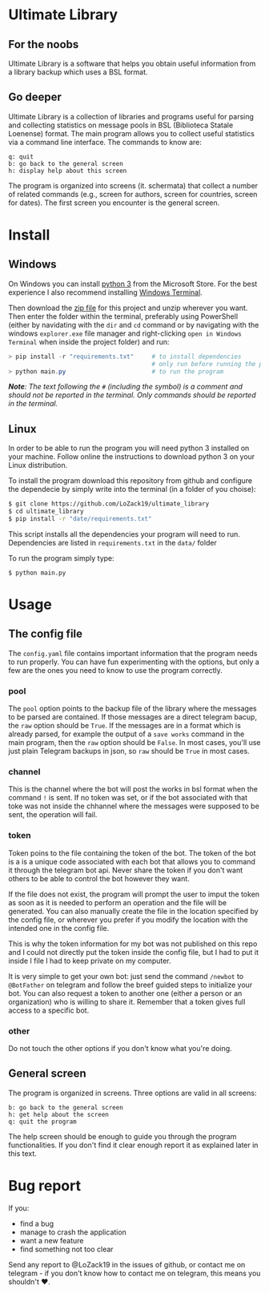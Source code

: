 # Ultimate Library

## For the noobs

Ultimate Library is a software that helps you obtain useful information from a library backup which uses a BSL format.

## Go deeper

Ultimate Library is a collection of libraries and programs useful for parsing and collecting statistics on message pools in BSL (Biblioteca Statale Loenense) format. The main program allows you to collect useful statistics via a command line interface. The commands to know are:
```
q: quit
b: go back to the general screen
h: display help about this screen
```

The program is organized into screens (it. schermata) that collect a number of related commands (e.g., screen for authors, screen for countries, screen for dates). The first screen you encounter is the general screen.

# Install

## Windows

On Windows you can install [python 3](https://www.microsoft.com/en-us/p/python-39/9p7qfqmjrfp7) from the Microsoft Store. For the best experience I also recommend installing [Windows Terminal](https://www.microsoft.com/en-us/p/windows-terminal/9n0dx20hk701?rtc=1&activetab=pivot:overviewtab).

Then download the [zip file](https://github.com/LoZack19/ultimate_library/archive/refs/heads/master.zip) for this project and unzip wherever you want. Then enter the folder within the terminal, preferably using PowerShell (either by navidating with the `dir` and `cd` command or by navigating with the windows `explorer.exe` file manager and right-clicking `open in Windows Terminal` when inside the project folder) and run:

```PowerShell
> pip install -r "requirements.txt"     # to install dependencies
                                        # only run before running the program for the firs time
> python main.py                        # to run the program
```

_**Note**: The text following the `#` (including the symbol) is a comment and should not be reported in the terminal.
Only commands should be reported in the terminal._

## Linux

In order to be able to run the program you will need python 3 installed on your machine. Follow online the instructions to download python 3 on your Linux distribution.

To install the program download this repository from github and configure the dependecie by simply write into the terminal (in a folder of you choise):
```bash
$ git clone https://github.com/LoZack19/ultimate_library
$ cd ultimate_library
$ pip install -r "date/requirements.txt"
```

This script installs all the dependencies your program will need to run. Dependencies are listed in `requirements.txt` in the `data/` folder

To run the program simply type:
```
$ python main.py
```

# Usage

## The config file

The `config.yaml` file contains important information that the program needs to run properly. You can have fun experimenting with the options, but only a few are the ones you need to know to use the program correctly.

### pool

The `pool` option points to the backup file of the library where the messages to be parsed are contained. If those messages are a direct telegram bacup, the `raw` option should be `True`. If the messages are in a format which is already parsed, for example the output of a `save works` command in the main program, then the `raw` option should be `False`. In most cases, you'll use just plain Telegram backups in json, so `raw` should be `True` in most cases.

### channel

This is the channel where the bot will post the works in bsl format when the command `!` is sent. If no token was set, or if the bot associated with that toke was not inside the chhannel where the messages were supposed to be sent, the operation will fail.

### token

Token poins to the file containing the token of the bot. The token of the bot is a is a unique code associated with each bot that allows you to command it through the telegram bot api. Never share the token if you don't want others to be able to control the bot however they want.

If the file does not exist, the program will prompt the user to imput the token as soon as it is needed to perform an operation and the file will be generated. You can also manually create the file in the location specified by the config file, or wherever you prefer if you modify the location with the intended one in the config file.

This is why the token information for my bot was not published on this repo and I could not directly put the token inside the config file, but I had to put it inside I file I had to keep private on my computer.

It is very simple to get your own bot: just send the command `/newbot` to `@BotFather` on telegram and follow the breef guided steps to initialize your bot. You can also request a token to another one (either a person or an organization) who is willing to share it. Remember that a token gives full access to a specific bot.

### other

Do not touch the other options if you don't know what you're doing.

## General screen

The program is organized in screens. Three options are valid in all screens:
```
b: go back to the general screen
h: get help about the screen
q: quit the program
```

The help screen should be enough to guide you through the program functionalities. If you don't find it clear enough report it as explained later in this text.

# Bug report

If you:

- find a bug
- manage to crash the application
- want a new feature
- find something not too clear

Send any report to @LoZack19 in the issues of github, or contact me on telegram - if you don't know how to contact me on telegram, this means you shouldn't ❤️.
